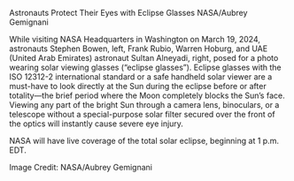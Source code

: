 Astronauts Protect Their Eyes with Eclipse Glasses 
 NASA/Aubrey Gemignani

While visiting NASA Headquarters in Washington on March 19, 2024, astronauts Stephen Bowen, left, Frank Rubio, Warren Hoburg, and UAE (United Arab Emirates) astronaut Sultan Alneyadi, right, posed for a photo wearing solar viewing glasses (“eclipse glasses”). Eclipse glasses with the ISO 12312-2 international standard or a safe handheld solar viewer are a must-have to look directly at the Sun during the eclipse before or after totality—the brief period where the Moon completely blocks the Sun’s face. Viewing any part of the bright Sun through a camera lens, binoculars, or a telescope without a special-purpose solar filter secured over the front of the optics will instantly cause severe eye injury.

NASA will have live coverage of the total solar eclipse, beginning at 1 p.m. EDT.

Image Credit: NASA/Aubrey Gemignani